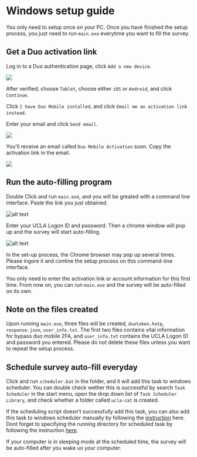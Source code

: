 # Windows setup guide
You only need to setup once on your PC. Once you have finished the setup process, you just need to run `main.exe` everytime you want to fill the survey.

## Get a Duo activation link

Log in to a Duo authentication page, click  `Add a new device`.

![](https://s3.us-west-2.amazonaws.com/secure.notion-static.com/32e0cc06-1e92-4cc4-8ac1-522595989727/Screen_Shot_2022-04-12_at_7.19.26_AM.png?X-Amz-Algorithm=AWS4-HMAC-SHA256&X-Amz-Content-Sha256=UNSIGNED-PAYLOAD&X-Amz-Credential=AKIAT73L2G45EIPT3X45%2F20220412%2Fus-west-2%2Fs3%2Faws4_request&X-Amz-Date=20220412T141937Z&X-Amz-Expires=86400&X-Amz-Signature=93448629bb7a0f673df36bb6160a4575b7c1ed4cef3a6c58f5ad086dd89a622e&X-Amz-SignedHeaders=host&response-content-disposition=filename%20%3D%22Screen%2520Shot%25202022-04-12%2520at%25207.19.26%2520AM.png%22&x-id=GetObject)

After verified, choose  `Tablet`, choose either  `iOS`  or  `Android`, and click  `Continue`. 

Click  `I have Duo Mobile installed`, and click  `Email me an activation link instead`. 

Enter your email and click `Send email`.

![](https://s3.us-west-2.amazonaws.com/secure.notion-static.com/f965ce1f-f081-4565-9a71-6deff3d40355/Screen_Shot_2022-04-12_at_7.22.24_AM.png?X-Amz-Algorithm=AWS4-HMAC-SHA256&X-Amz-Content-Sha256=UNSIGNED-PAYLOAD&X-Amz-Credential=AKIAT73L2G45EIPT3X45%2F20220412%2Fus-west-2%2Fs3%2Faws4_request&X-Amz-Date=20220412T142231Z&X-Amz-Expires=86400&X-Amz-Signature=10259f768c5cd2902cc92d3762facda63b92f34fa8a52ddefa2d7e521b0b3c6a&X-Amz-SignedHeaders=host&response-content-disposition=filename%20%3D%22Screen%2520Shot%25202022-04-12%2520at%25207.22.24%2520AM.png%22&x-id=GetObject)

You'll receive an email called `Duo Mobile Activation` soon. Copy the activation link in the email.

![](https://s3.us-west-2.amazonaws.com/secure.notion-static.com/bb75c03f-78fe-4d54-8135-74d7c21590f4/Screen_Shot_2022-04-12_at_7.24.31_AM.png?X-Amz-Algorithm=AWS4-HMAC-SHA256&X-Amz-Content-Sha256=UNSIGNED-PAYLOAD&X-Amz-Credential=AKIAT73L2G45EIPT3X45%2F20220412%2Fus-west-2%2Fs3%2Faws4_request&X-Amz-Date=20220412T142519Z&X-Amz-Expires=86400&X-Amz-Signature=9caa26f99dd94cdeed0c7105ea6076d24956d15a32902bcd98c2297e16cbb11d&X-Amz-SignedHeaders=host&response-content-disposition=filename%20%3D%22Screen%2520Shot%25202022-04-12%2520at%25207.24.31%2520AM.png%22&x-id=GetObject)

## Run the auto-filling program
Double Click and run `main.exe`, and you will be greated with a command line interface. Paste the link you just obtained.

![alt text](https://github.com/MubaiHua/ucla-cat/blob/main/images/win_exe.png?raw=true)

Enter your UCLA Logon ID and password. Then a chrome window will pop up and the survey will start auto-filling.

![alt text](https://github.com/MubaiHua/ucla-cat/blob/main/images/win_logon.png?raw=true)

In the set-up process, the Chrome browser may pop up several times. Please ingore it and contine the setup process on this command-line interface.

You only need to enter the activation link or account information for this first time. From now on, you can run `main.exe` and the survey will be auto-filled on its own.

## Note on the files created
Upon running `main.exe`, three files will be created, `duotoken.hotp`, `response.json`, `user_info.txt`. The first two files contains vital information for bypass duo mobile 2FA, and `user_info.txt` contains the UCLA Logon ID and password you entered. Please do not delete these files unless you want to repeat the setup process.

## Schedule survey auto-fill everyday
Click and run `scheduler.bat` in the folder, and it will add this task to windows scheduler. You can double check wether this is successful by search `Task Scheduler` in the start menu, open the drop down list of `Task Scheduler Library`, and check whether a folder called `ucla-cat` is created.

If the scheduling script doesn't successfully add this task, you can also add this task to windows scheduler manually by following the [instruction](https://www.windowscentral.com/how-create-automated-task-using-task-scheduler-windows-10) here. Dont forget to specifying the running directory for scheduled task by following the instruction [here](https://stackoverflow.com/questions/447774/specifying-the-running-directory-for-scheduled-tasks-using-schtasks-exe).

If your computer is in sleeping mode at the scheduled time, the survey will be auto-filled after you wake uo your computer.